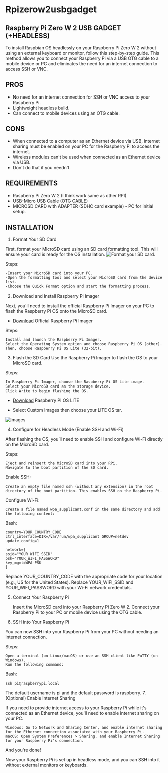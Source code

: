 # Rpizerow2usbgadget
## Raspberry Pi Zero W 2 USB GADGET (+HEADLESS)

To install Raspbian OS headlessly on your Raspberry Pi Zero W 2 without using an external keyboard or monitor, follow this step-by-step guide. This method allows you to connect your Raspberry Pi via a USB OTG cable to a mobile device or PC and eliminates the need for an internet connection to access SSH or VNC.

## PROS
- No need for an internet connection for SSH or VNC access to your Raspberry Pi.
 - Lightweight headless build.
  - Can connect to mobile devices using an OTG cable.
## CONS
- When connected to a computer as an Ethernet device via USB, internet sharing must be enabled on your PC for the Raspberry Pi to access the internet.
 - Wireless modules can't be used when connected as an Ethernet device via USB.
  - Don't do that if you needn't.
## REQUIREMENTS
 - Raspberry Pi Zero W 2 (I think work same as other RPI)  
  - USB-Micro USB Cable (OTG CABLE)  
   - MICROSD CARD with ADAPTER (SDHC card example)
    - PC for initial setup.
## INSTALLATION
1. Format Your SD Card

First, format your MicroSD card using an SD card formatting tool. This will ensure your card is ready for the OS installation.
![Format your SD card.](https://imgur.com/GPGGNql.png) 

Steps:

    -Insert your MicroSD card into your PC.
    -Open the formatting tool and select your MicroSD card from the device list.
    -Choose the Quick Format option and start the formatting process.
    
2. Download and Install Raspberry Pi Imager

Next, you'll need to install the official Raspberry Pi Imager on your PC to flash the Raspberry Pi OS onto the MicroSD card.
    
 - [Download](https://www.raspberrypi.com/software/) Official Raspberry Pi Imager

Steps:

    Install and launch the Raspberry Pi Imager.
    Select the Operating System option and choose Raspberry Pi OS (other).
    Then, choose Raspberry Pi OS Lite (32-bit).
3. Flash the SD Card
Use the Raspberry Pi Imager to flash the OS to your MicroSD card.

Steps:

    In Raspberry Pi Imager, choose the Raspberry Pi OS Lite image.
    Select your MicroSD card as the storage device.
    Click Write to begin flashing the OS.
  - [Download](https://www.raspberrypi.com/software/operating-systems/) Raspberry PI OS LITE

  - Select Custom Images then choose your LITE OS tar.

![images](https://i.imgur.com/mdoBRk0.png)

4. Configure for Headless Mode (Enable SSH and Wi-Fi)

After flashing the OS, you’ll need to enable SSH and configure Wi-Fi directly on the MicroSD card.

Steps:

    Eject and reinsert the MicroSD card into your RPi.
    Navigate to the boot partition of the SD card.

Enable SSH:

    Create an empty file named ssh (without any extension) in the root directory of the boot partition. This enables SSH on the Raspberry Pi.

Configure Wi-Fi:

    Create a file named wpa_supplicant.conf in the same directory and add the following content:

Bash:
```
country=YOUR_COUNTRY_CODE
ctrl_interface=DIR=/var/run/wpa_supplicant GROUP=netdev
update_config=1
    
network={
ssid="YOUR_WIFI_SSID"
psk="YOUR_WIFI_PASSWORD"
key_mgmt=WPA-PSK
}
```
Replace YOUR_COUNTRY_CODE with the appropriate code for your location (e.g., US for the United States).
Replace YOUR_WIFI_SSID and YOUR_WIFI_PASSWORD with your Wi-Fi network credentials.

5. Connect Your Raspberry Pi

    Insert the MicroSD card into your Raspberry Pi Zero W 2.
    Connect your Raspberry Pi to your PC or mobile device using the OTG cable.

6. SSH into Your Raspberry Pi

You can now SSH into your Raspberry Pi from your PC without needing an internet connection.

Steps:

    Open a terminal (on Linux/macOS) or use an SSH client like PuTTY (on Windows).
    Run the following command:

Bash:

    ssh pi@raspberrypi.local

The default username is pi and the default password is raspberry.
7. (Optional) Enable Internet Sharing

If you need to provide internet access to your Raspberry Pi while it's connected as an Ethernet device, you'll need to enable internet sharing on your PC.

    Windows: Go to Network and Sharing Center, and enable internet sharing for the Ethernet connection associated with your Raspberry Pi.
    macOS: Open System Preferences > Sharing, and enable Internet Sharing for your Raspberry Pi's connection.

And you're done!

Now your Raspberry Pi is set up in headless mode, and you can SSH into it without external monitors or keyboards.

